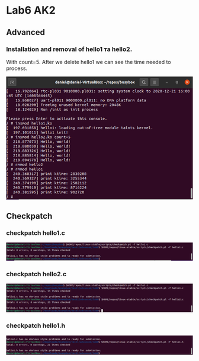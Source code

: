 # Lab6 AK2 # 

## Advanced ## 

### Installation and removal of hello1 та hello2. ###  
With count=5. 
After we delete hello1 we can see the time needed to process.

![Image alt](https://github.com/danielburlaka/AK_Lab6/blob/main/1.png) 

## Checkpatch ## 
 
 
### checkpatch hello1.c ### 
 
![Image alt](https://github.com/danielburlaka/AK_Lab6/blob/main/2.png) 
 
### checkpatch hello2.c ### 
 
![Image alt](https://github.com/danielburlaka/AK_Lab6/blob/main/3.png) 

### checkpatch hello1.h ### 

![Image alt](https://github.com/danielburlaka/AK_Lab6/blob/main/4.png) 
